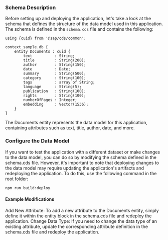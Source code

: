 ### Schema Description

Before setting up and deploying the application, let's take a look at the schema that defines the structure of the data model used in this application. The schema is defined in the `schema.cds` file and contains the following:

```cds
using {cuid} from '@sap/cds/common';

context sample.db {
    entity Documents : cuid {
        text          : String;
        title         : String(200);
        author        : String(150);
        date          : Date;
        summary       : String(500);
        category      : String(100);
        tags          : array of String;
        language      : String(5);
        publication   : String(100);
        rights        : String(100);
        numberOfPages : Integer;
        embedding     : Vector(1536);
    }
}
```

The Documents entity represents the data model for this application, containing attributes such as text, title, author, date, and more.

### Configure the Data Model

If you want to test the application with a different dataset or make changes to the data model, you can do so by modifying the schema defined in the schema.cds file. However, it's important to note that deploying changes to the data model may require updating the application's artifacts and redeploying the application. To do this, use the following command in the root folder:

```bash
npm run build:deploy
```

#### Example Modifications
Add New Attribute: To add a new attribute to the Documents entity, simply define it within the entity block in the schema.cds file and redeploy the application.
Change Data Type: If you need to change the data type of an existing attribute, update the corresponding attribute definition in the schema.cds file and redeploy the application.
